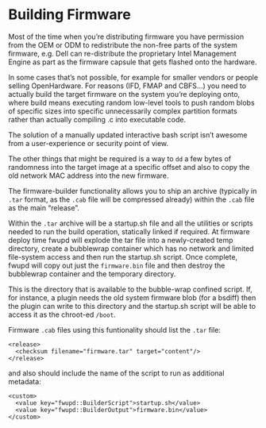 Building Firmware
=================

Most of the time when you’re distributing firmware you have permission from the
OEM or ODM to redistribute the non-free parts of the system firmware, e.g.
Dell can re-distribute the proprietary Intel Management Engine as part as the
firmware capsule that gets flashed onto the hardware.

In some cases that’s not possible, for example for smaller vendors or people
selling OpenHardware. For reasons (IFD, FMAP and CBFS…) you need to actually
build the target firmware on the system you’re deploying onto, where build
means executing random low-level tools to push random blobs of specific sizes
into specific unnecessarily complex partition formats rather than actually
compiling .c into executable code.

The solution of a manually updated interactive bash script isn’t awesome from a
user-experience or security point of view.

The other things that might be required is a way to `dd` a few bytes of
randomness into the target image at a specific offset and also to copy the old
network MAC address into the new firmware.

The firmware-builder functionality allows you to ship an archive (typically
in `.tar` format, as the `.cab` file will be compressed already) within the
`.cab` file as the main “release”.

Within the `.tar` archive will be a startup.sh file and all the utilities or
scripts needed to run the build operation, statically linked if required.
At firmware deploy time fwupd will explode the tar file into a newly-created
temp directory, create a bubblewrap container which has no network and
limited file-system access and then run the startup.sh script. Once complete,
fwupd will copy out just the `firmware.bin` file and then destroy the bubblewrap
container and the temporary directory.

This is the directory that is available to the bubble-wrap confined script.
If, for instance, a plugin needs the old system firmware blob (for a bsdiff)
then the plugin can write to this directory and the startup.sh script will be
able to access it as the chroot-ed `/boot`.

Firmware `.cab` files using this funtionality should list the `.tar` file:

    <release>
      <checksum filename="firmware.tar" target="content"/>
    </release>

and also should include the name of the script to run as additional metadata:

    <custom>
      <value key="fwupd::BuilderScript">startup.sh</value>
      <value key="fwupd::BuilderOutput">firmware.bin</value>
    </custom>
